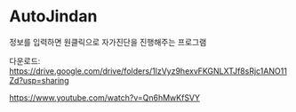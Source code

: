 # AutoJindan
정보를 입력하면 원클릭으로 자가진단을 진행해주는 프로그램

다운로드: https://drive.google.com/drive/folders/1lzVyz9hexvFKGNLXTJf8sRjc1ANO11Zd?usp=sharing

https://www.youtube.com/watch?v=Qn6hMwKfSVY
